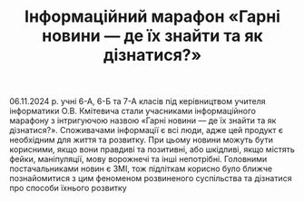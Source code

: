 ﻿---
title: Інформаційний марафон «Гарні новини — де їх знайти та як дізнатися?»
---

06.11.2024 р. учні 6-А, 6-Б та 7-А класів під керівництвом учителя інформатики О.В. Кмітевича стали учасниками інформаційного марафону з інтригуючою назвою «Гарні новини — де їх знайти та як дізнатися?». Споживачами інформації є всі люди, адже цей продукт є необхідним для життя та розвитку. При цьому новини можуть бути корисними, якщо вони правдиві та позитивні, або шкідливі, якщо містять фейки, маніпуляції, мову ворожнечі та інші непотрібні. Головними постачальниками новин є ЗМІ, тож підліткам корисно було  ближче познайомитися з цим феноменом розвиненого суспільства та дізнатися про способи їхнього розвитку

<slideshow />
